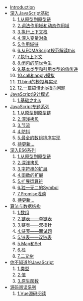 <!--
 * @desc:
 * @Author: 余光
 * @Email: webbj97@163.com
 * @Date: 2019-11-21 17:45:26
 -->
* [Introduction](README.md)
* [深入JavaScript基础](Blog-深入js读后感/summary.md)
    1. [1.从原型到原型链](Blog-深入js读后感/1.从原型到原型链.md)
    2. [2.词法作用域和动态作用域](Blog-深入js读后感/2.词法作用域和动态作用域.md)
    3. [3.执行上下文栈](Blog-深入js读后感/3.执行上下文栈.md)
    4. [4.深入变量对象](Blog-深入js读后感/4.深入变量对象.md)
    5. [5.作用域链](Blog-深入js读后感/5.作用域链.md)
    6. [6.从ECMAScript规范解读this](Blog-深入js读后感/6.从ECMAScript规范解读this.md)
    7. [7.执行上下文](Blog-深入js读后感/7.执行上下文.md)
    8. [8.闭包的前世今生](Blog-深入js读后感/8.闭包的前世今生.md)
    9. [9.基本类型和引用类型的值传递](Blog-深入js读后感/9.基本类型和引用类型的值传递.md)
    10. [10.call和apply模拟](Blog-深入js读后感/10.call和apply模拟.md)
    11. [11.bind的模拟与实现](Blog-深入js读后感/11.bind的模拟与实现.md)
    12. [12.一篇搞懂this指向问题](Blog-深入js读后感/12.一篇搞懂this指向问题.md)
* [JavaScript设计模式](JavaScript设计模式/READ.md)
    1. [1.基础之this](JavaScript设计模式/1.this.md)
* [JavaScript专题系列](Blog-专题/summary.md)
    1. [1.从原型到原型链](Blog-专题/1.数组去重问题.md)
    2. [2.深浅拷贝](Blog-专题/copy.md)
    3. [3.节流](Blog-专题/3.节流问题.md)
    4. [4.防抖](Blog-专题/4.防抖问题.md)
    5. [5.最全的数组排序实现](Blog-专题/sort.md)
    6. [待更新...]()
* [深入ES6系列](ES6/summary.md)
    1. [1.从原型到原型链](ES6/basis/1.let和const命令.md)
    2. [2.深浅拷贝](ES6/basis/2.变量的解构赋值.md)
    3. [3.字符串的扩展](ES6/basis/3.字符串的扩展.md)
    4. [4.函数的扩展](ES6/basis/4.函数的扩展.md)
    5. [5.扩展运算符](ES6/basis/5.扩展运算符.md)
    6. [6.独一无二的Symbol](ES6/basis/6.独一无二的Symbol)
    7. [7.Promise浅谈](ES6/basis/7.Promise浅谈)
    8. [待更新...]()
* [算法与数据结构](algorithms/algorithms.md)
    1. [1.数组](algorithms/1.数组md)
    2. [2.链表——单链表](algorithms/链表1.md)
    3. [3.链表——双指针](algorithms/链表2.md)
    4. [4.链表——面试题](algorithms/链表3.md)
    4. [5.链表——双链表](algorithms/链表4.md)
    5. [5.Map和Set](algorithms/3.Map和Set.md)
    6. [6.栈](algorithms/4.栈.md)
    7. [7.二叉树](algorithms/5.二叉树.md)
* [你不知道的JavaScript](unknowJs/summary.md)
    1. [1.类型](unknowJs/mid/mid-1.md)
    2. [2.值](unknowJs/mid/mid-2.md)
    3. [3.原生函数](unknowJs/mid/mid-3.md)
* [源码阅读系列](sourceCode/sourceCode.md)
    1. [1.Vue源码阅读]()